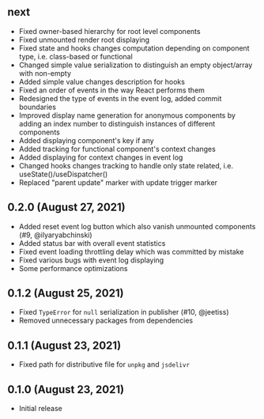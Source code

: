 ## next

- Fixed owner-based hierarchy for root level components
- Fixed unmounted render root displaying
- Fixed state and hooks changes computation depending on component type, i.e. class-based or functional
- Changed simple value serialization to distinguish an empty object/array with non-empty
- Added simple value changes description for hooks
- Fixed an order of events in the way React performs them
- Redesigned the type of events in the event log, added commit boundaries
- Improved display name generation for anonymous components by adding an index number to distinguish instances of different components
- Added displaying component's key if any
- Added tracking for functional component's context changes
- Added displaying for context changes in event log
- Changed hooks changes tracking to handle only state related, i.e. useState()/useDispatcher()
- Replaced "parent update" marker with update trigger marker

## 0.2.0 (August 27, 2021)

- Added reset event log button which also vanish unmounted components (#9, @ilyaryabchinski)
- Added status bar with overall event statistics
- Fixed event loading throttling delay which was committed by mistake
- Fixed various bugs with event log displaying
- Some performance optimizations

## 0.1.2 (August 25, 2021)

- Fixed `TypeError` for `null` serialization in publisher (#10, @jeetiss)
- Removed unnecessary packages from dependencies

## 0.1.1 (August 23, 2021)

- Fixed path for distributive file for `unpkg` and `jsdelivr`

## 0.1.0 (August 23, 2021)

- Initial release
